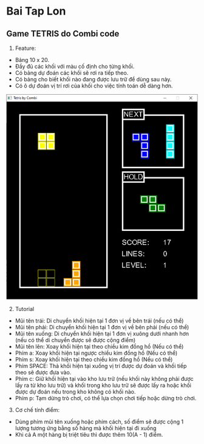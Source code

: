 # Bai Tap Lon

## Game TETRIS do Combi code

1.  Feature:
  * Bảng 10 x 20.
  * Đầy đủ các khối với màu cố định cho từng khối.
  * Có bảng dự đoán các khối sẽ rơi ra tiếp theo.
  * Có bảng cho biết khối nào đang được lưu trữ để dùng sau này.
  * Có ô dự đoán vị trí rơi của khối cho việc tính toán dễ dàng hơn.

![image](demo.png)

2. Tutorial
  * Mũi tên trái:   Di chuyển khối hiện tại 1 đơn vị về bên trái (nếu có thể)
  * Mũi tên phải:   Di chuyển khối hiện tại 1 đơn vị về bên phải (nếu có thể)
  * Mũi tên xuống:  Di chuyển khối hiện tại 1 đơn vị xuông dưới nhanh hơn (nếu có thể di chuyển được sẽ được cộng điểm)
  * Mũi tên lên:    Xoay khối hiện tại theo chiều kim đồng hồ (Nếu có thể)
  * Phím a:         Xoay khối hiện tại ngược chiều kim đồng hồ (Nếu có thể)
  * Phím s:         Xoay khối hiện tại theo  chiều kim đồng hồ (Nếu có thể)
  * Phím SPACE:     Thả khối hiện tại xuống vị trí được dự đoán và khối tiếp theo sẽ được đưa vào.
  * Phím c:         Giữ khối hiện tại vào kho lưu trữ (nếu khối này không phải được lấy ra từ kho lưu trữ) và khối trong kho lưu trữ sẽ được lấy ra hoặc khối được dự đoán nếu trong kho không có khối nào.
  * Phím p:         Tạm dừng trò chơi, có thể lựa chọn chơi tiếp hoặc dừng trò chơi.

3. Cơ chế tính điểm:
 * Dùng phím mũi tên xuống hoặc phím cách, số điểm sẽ được cộng 1 lượng tương ứng bằng số hàng mà khối hiện tại đi xuống
 * Khi cả A một hàng bị triệt tiêu thì được thêm 10(A - 1) điểm.
